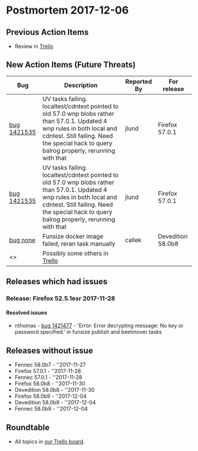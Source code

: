 # Postmortem 2017-12-06

## Previous Action Items

* Review in [Trello](https://trello.com/b/xLXT4chg/release-postmortem)

## New Action Items (Future Threats)

| Bug                                                           | Description                | Reported By         | For release |
| ------------------------------------------------------------- | -------------------------- | ------------------- | ----------- |
| [bug 1421535](https://bugzil.la/1421535)  | UV tasks failing. localtest/cdntest pointed to old 57.0 wnp blobs rather than 57.0.1. Updated 4 wnp rules in both local and cdntest. Still failing. Need the special hack to query balrog properly, rerunning with that | jlund  | Firefox 57.0.1 |
| [bug 1421535](https://bugzil.la/1421535)  | UV tasks failing. localtest/cdntest pointed to old 57.0 wnp blobs rather than 57.0.1. Updated 4 wnp rules in both local and cdntest. Still failing. Need the special hack to query balrog properly, rerunning with that | jlund  | Firefox 57.0.1 |
| [bug none](https://bugzil.la/none)  | Funsize docker image failed, reran task manually | callek  | Devedition 58.0b8 |
| <> | Possibly some others in [Trello](https://trello.com/b/xLXT4chg/release-postmortem) | | | | |

## Releases which had issues

### Release: Firefox 52.5.1esr 2017-11-28

#### Resolved issues
- nthomas - [bug 1421477](https://bugzil.la/1421477) - 'Error: Error decrypting message: No key or password specified.' in funsize publish and beetmover tasks

## Releases without issue

* Fennec 58.0b7 - ''2017-11-27
* Firefox 57.0.1 - ''2017-11-28
* Fennec 57.0.1 - ''2017-11-28
* Firefox 58.0b8 - ''2017-11-30
* Devedition 58.0b8 - ''2017-11-30
* Firefox 58.0b9 - ''2017-12-04
* Devedition 58.0b9 - ''2017-12-04
* Fennec 58.0b9 - ''2017-12-04

## Roundtable
- All topics in [our Trello board](https://trello.com/b/xLXT4chg/release-postmortem).